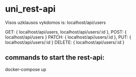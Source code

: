 # uni_rest-api


Visos uzklausos vykdomos is: localhost/api/users

GET: {
  localhost/api/users,
  localhost/api/users/:id
},
POST: {
  localhost/api/users
}
PATCH: {
  localhost/api/users/:id
},
PUT: {
  localhost/api/users/:id
}
DELETE: {
  localhost/api/users/:id
}


## commands to start the rest-api: 
docker-compose up
